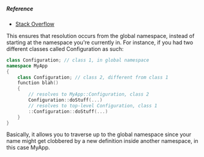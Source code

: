 ##### Reference
- [Stack Overflow](https://stackoverflow.com/questions/4269034/what-is-the-meaning-of-prepended-double-colon)

This ensures that resolution occurs from the global namespace, instead of starting at the namespace you're currently in. For instance, if you had two different classes called Configuration as such:

```c++
class Configuration; // class 1, in global namespace
namespace MyApp
{
    class Configuration; // class 2, different from class 1
    function blah()
    {
        // resolves to MyApp::Configuration, class 2
        Configuration::doStuff(...) 
        // resolves to top-level Configuration, class 1
        ::Configuration::doStuff(...)
    }
}
```

Basically, it allows you to traverse up to the global namespace since your name might get clobbered by a new definition inside another namespace, in this case MyApp.

